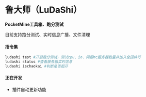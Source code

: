 # 鲁大师（LuDaShi）
**PocketMine工具箱、跑分测试**

目前支持跑分测试、实时信息广播、文件清理


#### 指令集
```bash
ludashi test #开启跑分测试，测试cpu、io、同服mc服务器数量并加入全国排行
ludashi status #查看服务器实时信息
ludashi ischaokai #判断是否超开
```

#### 正在开发
- 插件自动更新功能
